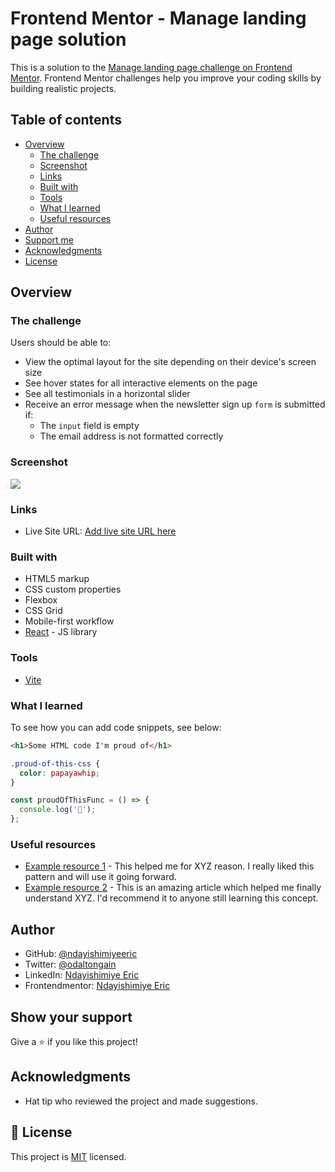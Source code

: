 # Frontend Mentor - Manage landing page solution

This is a solution to the [Manage landing page challenge on Frontend Mentor](https://www.frontendmentor.io/challenges/manage-landing-page-SLXqC6P5). Frontend Mentor challenges help you improve your coding skills by building realistic projects.

## Table of contents

- [Overview](#overview)
  - [The challenge](#the-challenge)
  - [Screenshot](#screenshot)
  - [Links](#links)
  - [Built with](#built-with)
  - [Tools](#tools)
  - [What I learned](#what-i-learned)
  - [Useful resources](#useful-resources)
- [Author](#author)
- [Support me](#show-your-support)
- [Acknowledgments](#acknowledgments)
- [License](#📝-license)

## Overview

### The challenge

Users should be able to:

- View the optimal layout for the site depending on their device's screen size
- See hover states for all interactive elements on the page
- See all testimonials in a horizontal slider
- Receive an error message when the newsletter sign up `form` is submitted if:
  - The `input` field is empty
  - The email address is not formatted correctly

### Screenshot

![](./screenshot.jpg)

### Links

- Live Site URL: [Add live site URL here](https://your-live-site-url.com)

### Built with

- HTML5 markup
- CSS custom properties
- Flexbox
- CSS Grid
- Mobile-first workflow
- [React](https://reactjs.org/) - JS library

### Tools

- [Vite](https://vitejs.dev/)

### What I learned

To see how you can add code snippets, see below:

```html
<h1>Some HTML code I'm proud of</h1>
```

```css
.proud-of-this-css {
  color: papayawhip;
}
```

```js
const proudOfThisFunc = () => {
  console.log('🎉');
};
```

### Useful resources

- [Example resource 1](https://www.example.com) - This helped me for XYZ reason. I really liked this pattern and will use it going forward.
- [Example resource 2](https://www.example.com) - This is an amazing article which helped me finally understand XYZ. I'd recommend it to anyone still learning this concept.

## Author

- GitHub: [@ndayishimiyeeric](https://github.com/ndayishimiyeeric)
- Twitter: [@odaltongain](https://twitter.com/odaltongain)
- LinkedIn: [Ndayishimiye Eric](https://linkedin.com/in/nderic)
- Frontendmentor: [Ndayishimiye Eric](https://www.frontendmentor.io/profile/ndayishimiyeeric)

## Show your support

Give a ⭐️ if you like this project!

## Acknowledgments

- Hat tip who reviewed the project and made suggestions.

## 📝 License

This project is [MIT](./LICENSE) licensed.
